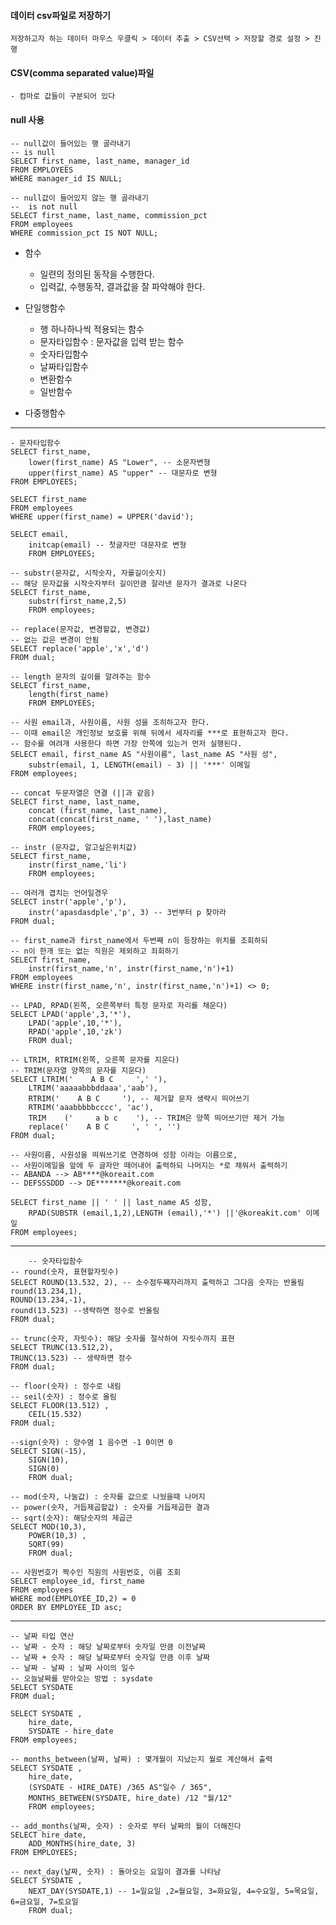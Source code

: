 #### 데이터 csv파일로 저장하기
    저장하고자 하는 데이터 마우스 우클릭 > 데이터 추출 > CSV선택 > 저장할 경로 설정 > 진행
#### CSV(comma separated value)파일
    - 컴마로 값들이 구분되어 있다

#### null 사용
    -- null값이 들어있는 행 골라내기
    -- is null
    SELECT first_name, last_name, manager_id
    FROM EMPLOYEES
    WHERE manager_id IS NULL;

    -- null값이 들어있지 않는 행 골라내기
    --  is not null
    SELECT first_name, last_name, commission_pct
    FROM employees
    WHERE commission_pct IS NOT NULL;

- 함수
    - 일련의 정의된 동작을 수행한다.
    - 입력값, 수행동작, 결과값을 잘 파악해야 한다.

- 단일행함수
    - 행 하나하나씩 적용되는 함수
    - 문자타입함수 : 문자값을 입력 받는 함수
    - 숫자타입함수
    - 날짜타입함수
    - 변환함수
    - 일반함수

- 다중행함수

-----
    - 문자타입함수
    SELECT first_name,
	    lower(first_name) AS "Lower", -- 소문자변형
	    upper(first_name) AS "upper" -- 대문자로 변형
    FROM EMPLOYEES;

    SELECT first_name
    FROM employees
    WHERE upper(first_name) = UPPER('david');

    SELECT email,
	    initcap(email) -- 첫글자만 대문자로 변형
	    FROM EMPLOYEES;
	
    -- substr(문자값, 시작숫자, 자를길이숫지)
    -- 해당 문자값을 시작숫자부터 길이만큼 잘라낸 문자가 결과로 나온다
    SELECT first_name,
	    substr(first_name,2,5)
	    FROM employees;
            	
    -- replace(문자값, 변경할값, 변경값)
    -- 없는 값은 변경이 안됨
    SELECT replace('apple','x','d')
    FROM dual;

    -- length 문자의 길이를 알려주는 함수
    SELECT first_name, 
    	length(first_name)
    	FROM EMPLOYEES;

    -- 사원 email과, 사원이름, 사원 성을 조히하고자 한다.
    -- 이때 email은 개인정보 보호를 위해 뒤에서 세자리를 ***로 표현하고자 한다.
    -- 함수를 여려개 사용한다 하면 가장 안쪽에 있는거 먼저 실행된다.
    SELECT email, first_name AS "사원이름", last_name AS "사원 성",
    	substr(email, 1, LENGTH(email) - 3) || '***' 이메일
    FROM employees;

    -- concat 두문자열은 연결 (||과 같음)
    SELECT first_name, last_name,
    	concat (first_name, last_name),
    	concat(concat(first_name, ' '),last_name)
    	FROM employees;

    -- instr (문자값, 알고싶은위치값)
    SELECT first_name,
    	instr(first_name,'li')
    	FROM employees;

    -- 여러개 겹치는 언어일경우
    SELECT instr('apple','p'),
    	instr('apasdasdple','p', 3) -- 3번부터 p 찾아라 
    FROM dual;

    -- first_name과 first_name에서 두번째 n이 등장하는 위치를 조회하되
    -- n이 한개 또는 없는 직원은 제외하고 죄회하기
    SELECT first_name, 
    	instr(first_name,'n', instr(first_name,'n')+1)
    FROM employees
    WHERE instr(first_name,'n', instr(first_name,'n')+1) <> 0;

    -- LPAD, RPAD(왼쪽, 오른쪽부터 특정 문자로 자리를 채운다)
    SELECT LPAD('apple',3,'*'),
	    LPAD('apple',10,'*'),
	    RPAD('apple',10,'zk')
	    FROM dual;

    -- LTRIM, RTRIM(왼쪽, 오른쪽 문자를 지운다)
    -- TRIM(문자열 양쪽의 문자를 지운다)
    SELECT LTRIM('    A B C     ',' '),
	    LTRIM('aaaaabbbddaaa','aab'),
	    RTRIM('    A B C     '), -- 제거할 문자 생략시 띄어쓰기
	    RTRIM('aaabbbbbcccc', 'ac'),
	    TRIM    ('     a b c    '), -- TRIM은 양쪽 띄어쓰기만 제거 가능
	    replace('    A B C     ', ' ', '') 
    FROM dual;

    -- 사원이름, 사원성을 띄워쓰기로 연경하여 성함 이라는 이름으로,
    -- 사원이메일을 앞에 두 글자만 떼어내어 출력하되 나머지는 *로 채워서 출력하기
    -- ABANDA --> AB****@koreait.com
    -- DEFSSSDDD --> DE*******@koreait.com

    SELECT first_name || ' ' || last_name AS 성함,
    	RPAD(SUBSTR (email,1,2),LENGTH (email),'*') ||'@koreakit.com' 이메일 
    FROM employees;

-----
        -- 숫자타입함수
    -- round(숫자, 표현할자릿수)
    SELECT ROUND(13.532, 2), -- 소수점두째자리까지 출력하고 그다음 숫자는 반올림
    round(13.234,1),
    ROUND(13.234,-1),
    round(13.523) --생략하면 정수로 반올림
    FROM dual;

    -- trunc(숫자, 자릿수): 해당 숫자를 절삭하여 자릿수까지 표현
    SELECT TRUNC(13.512,2),
    TRUNC(13.523) -- 생략하면 정수
    FROM dual;

    -- floor(숫자) : 정수로 내림
    -- seil(숫자) : 정수로 올림
    SELECT FLOOR(13.512) ,
    	CEIL(15.532)
    FROM dual;

    --sign(숫자) : 양수몀 1 음수면 -1 0이면 0
    SELECT SIGN(-15),
	    SIGN(10),
	    SIGN(0)
    	FROM dual;

    -- mod(숫자, 나눌값) : 숫자를 값으로 나눴을때 나머지
    -- power(숫자, 거듭제곱할값) : 숫자를 거듭제곱한 결과
    -- sqrt(숫자): 해당숫자의 제곱근
    SELECT MOD(10,3),
	    POWER(10,3) ,
	    SQRT(99) 
	    FROM dual;

    -- 사원번호가 짝수인 직원의 사원번호, 이름 조회
    SELECT employee_id, first_name
    FROM employees
    WHERE mod(EMPLOYEE_ID,2) = 0
    ORDER BY EMPLOYEE_ID asc;

---------
    -- 날짜 타입 연산
    -- 날짜 - 숫자 : 해당 날짜로부터 숫자일 만큼 이전날짜
    -- 날짜 + 숫자 : 해당 날짜로부터 숫자일 만큼 이후 날짜
    -- 날짜 - 날짜 : 날짜 사이의 일수
    -- 오늘날짜를 받아오는 방법 : sysdate
    SELECT SYSDATE 
    FROM dual;

    SELECT SYSDATE ,
    	hire_date,
    	SYSDATE - hire_date
	FROM employees;

    -- months_between(날짜, 날짜) : 몇개월이 지났는지 월로 계산해서 출력
    SELECT SYSDATE ,
	    hire_date,
	    (SYSDATE - HIRE_DATE) /365 AS"일수 / 365",
	    MONTHS_BETWEEN(SYSDATE, hire_date) /12 "월/12"
    	FROM employees;

    -- add_months(날짜, 숫자) : 숫자로 부터 날짜의 월이 더해진다
    SELECT hire_date,
    	ADD_MONTHS(hire_date, 3) 
    FROM EMPLOYEES;

    -- next_day(날짜, 숫자) : 돌아오는 요일이 결과롤 나타남
    SELECT SYSDATE ,
	    NEXT_DAY(SYSDATE,1) -- 1=일요일 ,2=월요일, 3=화요일, 4=수요일, 5=목요일, 6=금요일, 7=토요일
	    FROM dual;